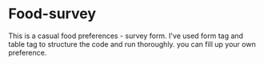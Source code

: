 # Food-survey
This is a casual food preferences - survey form.
I've used form tag and table tag to structure the code and run thoroughly. you can fill up your own preference.

